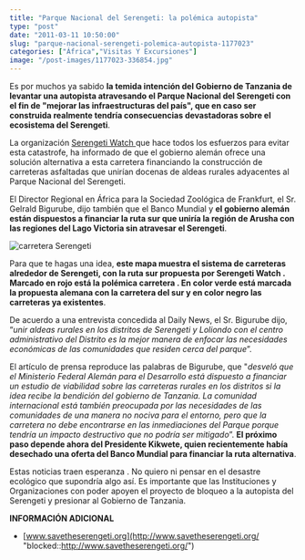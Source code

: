 ```yaml
---
title: "Parque Nacional del Serengeti: la polémica autopista"
type: "post"
date: "2011-03-11 10:50:00"
slug: "parque-nacional-serengeti-polemica-autopista-1177023"
categories: ["África","Visitas Y Excursiones"]
image: "/post-images/1177023-336854.jpg"
---
```


Es por muchos ya sabido **la temida intención del Gobierno de Tanzania de levantar una autopista atravesando el Parque Nacional del Serengeti con el fin de "mejorar las infraestructuras del país", que en caso ser construida realmente tendría consecuencias devastadoras sobre el ecosistema del Serengeti**.

La organización [Serengeti Watch ](http://www.savetheserengeti.org) que hace todos los esfuerzos para evitar esta catastrofe, ha informado de que el gobierno alemán ofrece una solución alternativa a esta carretera financiando la construcción de carreteras asfaltadas que unirían docenas de aldeas rurales adyacentes al Parque Nacional del Serengeti.

El Director Regional en África para la Sociedad Zoológica de Frankfurt, el Sr. Gelrald Bigurube, dijo también que el Banco Mundial y **el gobierno alemán están dispuestos a financiar la ruta sur que uniría la región de Arusha con las regiones del Lago Victoria sin atravesar el Serengeti**.

![carretera Serengeti](/post-images/1177023-336854.jpg "carretera Serengeti")

Para que te hagas una idea, **este mapa muestra el sistema de carreteras alrededor de Serengeti, con la ruta sur propuesta por Serengeti Watch . Marcado en rojo está la polémica carretera . En color verde está marcada la propuesta alemana con la carretera del sur y en color negro las carreteras ya existentes**.

 De acuerdo a una entrevista concedida al Daily News, el Sr. Bigurube dijo, “*unir aldeas rurales en los distritos de Serengeti y Loliondo con el centro administrativo del Distrito es la mejor manera de enfocar las necesidades económicas de las comunidades que residen cerca del parque*”.

El artículo de prensa reproduce las palabras de Bigurube, que "*desveló que el Ministerio Federal Alemán para el Desarrollo está dispuesto a financiar un estudio de viabilidad sobre las carreteras rurales en los distritos si la idea recibe la bendición del gobierno de Tanzania. La comunidad internacional está también preocupada por las necesidades de las comunidades de una manera no nociva para el entorno, pero que la carretera no debe encontrarse en las inmediaciones del Parque porque tendría un impacto destructivo que no podría ser mitigado*”. **El próximo paso depende ahora del Presidente Kikwete, quien recientemente había desechado una oferta del Banco Mundial para financiar la ruta alternativa**.

Estas noticias traen esperanza . No quiero ni pensar en el desastre ecológico que supondría algo así. Es importante que las Instituciones y Organizaciones con poder apoyen el proyecto de bloqueo a la autopista del Serengeti y presionar al Gobierno de Tanzania.

**INFORMACIÓN ADICIONAL**

- [www.savetheserengeti.org](http://www.savetheserengeti.org/ "blocked::http://www.savetheserengeti.org/")